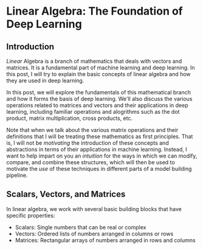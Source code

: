 # **Linear Algebra: The Foundation of Deep Learning**

## Introduction

*Linear* Algebra is a branch of mathematics that deals with vectors and matrices. It is a fundamental part of machine learning and deep learning. In this post, I will try to explain the basic concepts of linear algebra and how they are used in deep learning.

In this post, we will explore the fundamentals of this mathematical branch and how it forms the basis of deep learning. We'll also discuss the various operations related to matrices and vectors and their applications in deep learning, including familiar operations and alogrithms such as the dot product, matrix multiplication, cross products, etc.

Note that when we talk about the various matrix operations and their definitions that I will be treating these mathematics as first principles. That is, I will not be *motivating* the introduction of these concepts and abstractions in terms of their applications in machine learning. Instead, I want to help impart on you an *intuition* for the ways in which we can modify, compare, and combine these structures, which will then be used to motivate the *use* of these techniques in different parts of a model building pipeline.



## Scalars, Vectors, and Matrices

In linear algebra, we work with several basic building blocks that have specific properties:

- Scalars: Single numbers that can be real or complex
- Vectors: Ordered lists of numbers arranged in columns or rows
- Matrices: Rectangular arrays of numbers arranged in rows and columns

